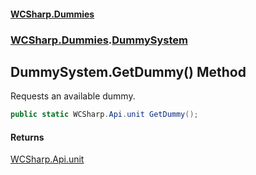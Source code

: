 #### [WCSharp.Dummies](README.md 'README')
### [WCSharp.Dummies](WCSharp.Dummies.md 'WCSharp.Dummies').[DummySystem](WCSharp.Dummies.DummySystem.md 'WCSharp.Dummies.DummySystem')

## DummySystem.GetDummy() Method

Requests an available dummy.

```csharp
public static WCSharp.Api.unit GetDummy();
```

#### Returns
[WCSharp.Api.unit](https://docs.microsoft.com/en-us/dotnet/api/WCSharp.Api.unit 'WCSharp.Api.unit')
